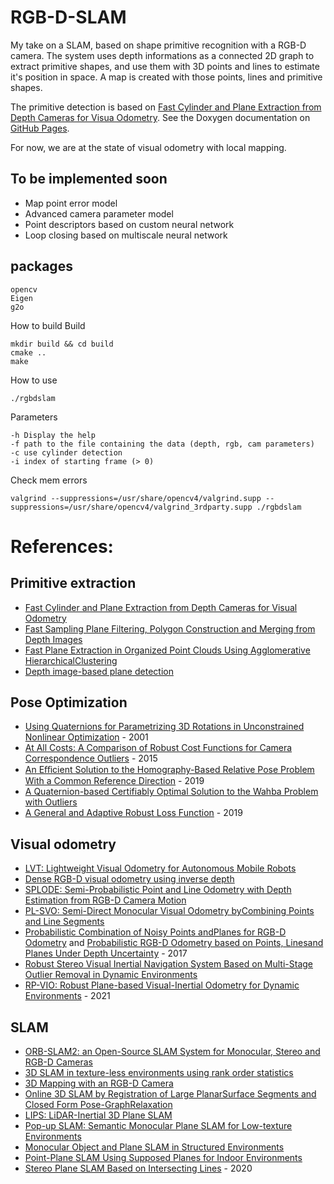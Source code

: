 # RGB-D-SLAM

My take on a SLAM, based on shape primitive recognition with a RGB-D camera.
The system uses depth informations as a connected 2D graph to extract primitive shapes, and use them with 3D points and lines to estimate it's position in space.
A map is created with those points, lines and primitive shapes.

The primitive detection is based on [Fast Cylinder and Plane Extraction from Depth Cameras for Visua Odometry](https://arxiv.org/pdf/1803.02380.pdf).
See the Doxygen documentation on [GitHub Pages](https://baptistehudyma.github.io/RGB-D-SLAM/html/index.html).

For now, we are at the state of visual odometry with local mapping.

## To be implemented soon
- Map point error model
- Advanced camera parameter model
- Point descriptors based on custom neural network
- Loop closing based on multiscale neural network 


## packages
```
opencv
Eigen
g2o
```

How to build Build
```
mkdir build && cd build
cmake ..
make
```

How to use
```
./rgbdslam
```
Parameters
```
-h Display the help
-f path to the file containing the data (depth, rgb, cam parameters)
-c use cylinder detection 
-i index of starting frame (> 0)
```

Check mem errors
```
valgrind --suppressions=/usr/share/opencv4/valgrind.supp --suppressions=/usr/share/opencv4/valgrind_3rdparty.supp ./rgbdslam
```



# References:
## Primitive extraction
- [Fast Cylinder and Plane Extraction from Depth Cameras for Visual Odometry](https://arxiv.org/pdf/1803.02380.pdf)
- [Fast Sampling Plane Filtering, Polygon Construction and Merging from Depth Images](http://www.cs.cmu.edu/~mmv/papers/11rssw-BiswasVeloso2.pdf)
- [Fast Plane Extraction in Organized Point Clouds Using Agglomerative HierarchicalClustering](https://merl.com/publications/docs/TR2014-066.pdf)
- [Depth image-based plane detection](https://www.researchgate.net/publication/328822338_Depth_image-based_plane_detection)

## Pose Optimization
- [Using Quaternions for Parametrizing 3D Rotations in Unconstrained Nonlinear Optimization](https://www.yumpu.com/en/document/read/30132260/using-quaternions-for-parametrizing-3-d-rotations-in-) - 2001
- [At All Costs: A Comparison of Robust Cost Functions for Camera Correspondence Outliers]() - 2015
- [An Eﬀicient Solution to the Homography-Based Relative Pose Problem With a Common Reference Direction]() - 2019
- [A Quaternion-based Certifiably Optimal Solution to the Wahba Problem with Outliers]()
- [A General and Adaptive Robust Loss Function]() - 2019

## Visual odometry
- [LVT: Lightweight Visual Odometry for Autonomous Mobile Robots](https://www.ncbi.nlm.nih.gov/pmc/articles/PMC6165120/)
- [Dense RGB-D visual odometry using inverse depth](https://www.researchgate.net/publication/283806535_Dense_RGB-D_visual_odometry_using_inverse_depth)
- [SPLODE: Semi-Probabilistic Point and Line Odometry with Depth Estimation from RGB-D Camera Motion](http://epubs.surrey.ac.uk/846020/1/SPLODE.pdf)
- [PL-SVO: Semi-Direct Monocular Visual Odometry byCombining Points and Line Segments](http://mapir.isa.uma.es/rgomez/publications/iros16plsvo.pdf)
- [Probabilistic Combination of Noisy Points andPlanes for RGB-D Odometry](https://arxiv.org/pdf/1705.06516v1.pdf) and [Probabilistic RGB-D Odometry based on Points, Linesand Planes Under Depth Uncertainty](https://arxiv.org/pdf/1706.04034.pdf) - 2017
- [Robust Stereo Visual Inertial Navigation System Based on Multi-Stage Outlier Removal in Dynamic Environments](https://www.mdpi.com/1424-8220/20/10/2922/htm)
- [RP-VIO: Robust Plane-based Visual-Inertial Odometry for Dynamic Environments]() - 2021

## SLAM
- [ORB-SLAM2:  an  Open-Source  SLAM  System  for Monocular,  Stereo  and  RGB-D  Cameras](https://arxiv.org/pdf/1610.06475.pdf)
- [3D SLAM in texture-less environments using rank order statistics](https://www.researchgate.net/publication/283273992_3D_SLAM_in_texture-less_environments_using_rank_order_statistics)
- [3D Mapping with an RGB-D Camera](http://www2.informatik.uni-freiburg.de/~endres/files/publications/felix-endres-phd-thesis.pdf)
- [Online 3D SLAM by Registration of Large PlanarSurface Segments and Closed Form Pose-GraphRelaxation](http://robotics.jacobs-university.de/publicationData/JFR-3D-PlaneSLAM.pdf)
- [LIPS: LiDAR-Inertial 3D Plane SLAM](http://udel.edu/~yuyang/downloads/geneva_iros2018.pdf)
- [Pop-up SLAM: Semantic Monocular Plane SLAM for Low-texture Environments](https://arxiv.org/pdf/1703.07334.pdf)
- [Monocular Object and Plane SLAM in Structured Environments](https://arxiv.org/pdf/1809.03415.pdf)
- [Point-Plane SLAM Using Supposed Planes for Indoor Environments](https://www.mdpi.com/1424-8220/19/17/3795/htm)
- [Stereo Plane SLAM Based on Intersecting Lines]() - 2020
